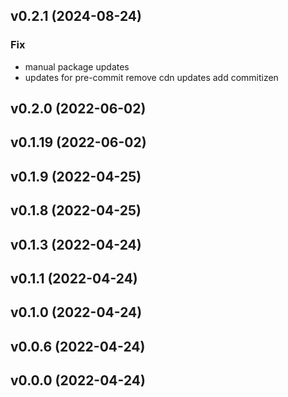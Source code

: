 ## v0.2.1 (2024-08-24)

### Fix

- manual package updates
- updates for pre-commit remove cdn updates add commitizen

## v0.2.0 (2022-06-02)

## v0.1.19 (2022-06-02)

## v0.1.9 (2022-04-25)

## v0.1.8 (2022-04-25)

## v0.1.3 (2022-04-24)

## v0.1.1 (2022-04-24)

## v0.1.0 (2022-04-24)

## v0.0.6 (2022-04-24)

## v0.0.0 (2022-04-24)
